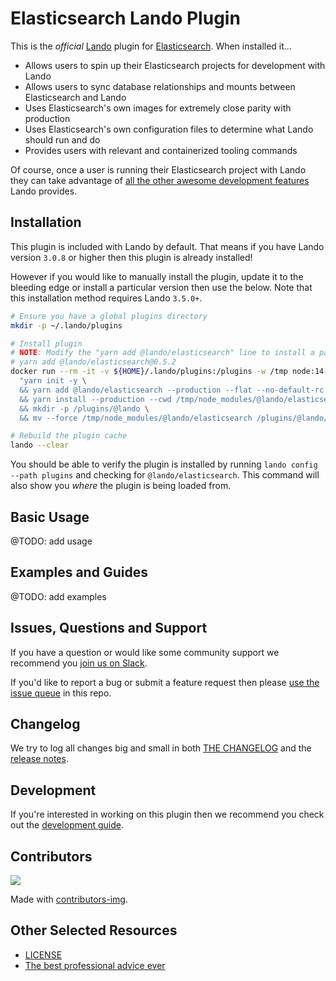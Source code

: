 # Elasticsearch Lando Plugin

This is the _official_ [Lando](https://lando.dev) plugin for [Elasticsearch](https://docs.lando.dev/config/elasticsearch.html). When installed it...

* Allows users to spin up their Elasticsearch projects for development with Lando
* Allows users to sync database relationships and mounts between Elasticsearch and Lando
* Uses Elasticsearch's own images for extremely close parity with production
* Uses Elasticsearch's own configuration files to determine what Lando should run and do
* Provides users with relevant and containerized tooling commands

Of course, once a user is running their Elasticsearch project with Lando they can take advantage of [all the other awesome development features](https://docs.lando.dev) Lando provides.

## Installation

This plugin is included with Lando by default. That means if you have Lando version `3.0.8` or higher then this plugin is already installed!

However if you would like to manually install the plugin, update it to the bleeding edge or install a particular version then use the below. Note that this installation method requires Lando `3.5.0+`.

```bash
# Ensure you have a global plugins directory
mkdir -p ~/.lando/plugins

# Install plugin
# NOTE: Modify the "yarn add @lando/elasticsearch" line to install a particular version eg
# yarn add @lando/elasticsearch@0.5.2
docker run --rm -it -v ${HOME}/.lando/plugins:/plugins -w /tmp node:14-alpine sh -c \
  "yarn init -y \
  && yarn add @lando/elasticsearch --production --flat --no-default-rc --no-lockfile --link-duplicates \
  && yarn install --production --cwd /tmp/node_modules/@lando/elasticsearch \
  && mkdir -p /plugins/@lando \
  && mv --force /tmp/node_modules/@lando/elasticsearch /plugins/@lando/elasticsearch"

# Rebuild the plugin cache
lando --clear
```

You should be able to verify the plugin is installed by running `lando config --path plugins` and checking for `@lando/elasticsearch`. This command will also show you _where_ the plugin is being loaded from.

## Basic Usage

@TODO: add usage

## Examples and Guides

@TODO: add examples

## Issues, Questions and Support

If you have a question or would like some community support we recommend you [join us on Slack](https://launchpass.com/devwithlando).

If you'd like to report a bug or submit a feature request then please [use the issue queue](https://github.com/lando/elasticsearch/issues/new/choose) in this repo.

## Changelog

We try to log all changes big and small in both [THE CHANGELOG](https://github.com/lando/elasticsearch/blob/main/CHANGELOG.md) and the [release notes](https://github.com/lando/elasticsearch/releases).

## Development

If you're interested in working on this plugin then we recommend you check out the [development guide](https://github.com/lando/elasticsearch/blob/main/docs/development.md).

## Contributors

<a href="https://github.com/lando/elasticsearch/graphs/contributors">
  <img src="https://contrib.rocks/image?repo=lando/elasticsearch" />
</a>

Made with [contributors-img](https://contrib.rocks).

## Other Selected Resources

* [LICENSE](https://github.com/lando/elasticsearch/blob/main/LICENSE.md)
* [The best professional advice ever](https://www.youtube.com/watch?v=tkBVDh7my9Q)

